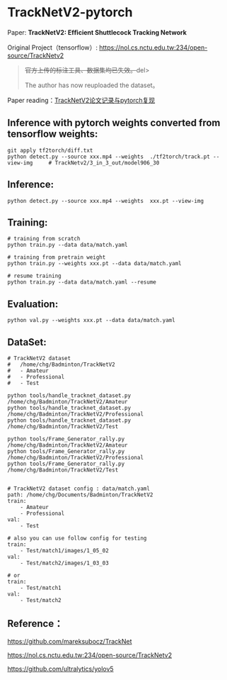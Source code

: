 # TrackNetV2-pytorch

Paper:	**TrackNetV2: Efﬁcient Shuttlecock Tracking Network**

Original Project（tensorflow）:	https://nol.cs.nctu.edu.tw:234/open-source/TrackNetv2

> <del>官方上传的标注工具、数据集均已失效。</del>del>
>
> The author has now reuploaded the dataset。

Paper reading：[TrackNetV2论文记录与pytorch复现](https://zhuanlan.zhihu.com/p/624900770)



## Inference with pytorch weights converted from tensorflow weights:

```shell
git apply tf2torch/diff.txt
python detect.py --source xxx.mp4 --weights  ./tf2torch/track.pt --view-img		# TrackNetv2/3_in_3_out/model906_30
```



## Inference:

```
python detect.py --source xxx.mp4 --weights  xxx.pt --view-img
```



## Training:

```
# training from scratch
python train.py --data data/match.yaml

# training from pretrain weight
python train.py --weights xxx.pt --data data/match.yaml

# resume training
python train.py --data data/match.yaml --resume
```



## Evaluation:

```shell
python val.py --weights xxx.pt --data data/match.yaml
```





## DataSet:

```
# TrackNetV2 dataset
#	/home/chg/Badminton/TrackNetV2
#	- Amateur  
#	- Professional  
#	- Test

python tools/handle_tracknet_dataset.py /home/chg/Badminton/TrackNetV2/Amateur
python tools/handle_tracknet_dataset.py /home/chg/Badminton/TrackNetV2/Professional
python tools/handle_tracknet_dataset.py /home/chg/Badminton/TrackNetV2/Test

python tools/Frame_Generator_rally.py /home/chg/Badminton/TrackNetV2/Amateur
python tools/Frame_Generator_rally.py /home/chg/Badminton/TrackNetV2/Professional
python tools/Frame_Generator_rally.py /home/chg/Badminton/TrackNetV2/Test


# TrackNetV2 dataset config : data/match.yaml
path: /home/chg/Documents/Badminton/TrackNetV2
train:
    - Amateur
    - Professional 
val:
    - Test
    
# also you can use follow config for testing
train:
    - Test/match1/images/1_05_02
val:
    - Test/match2/images/1_03_03

# or
train:
    - Test/match1
val:
    - Test/match2

```



## Reference：

https://github.com/mareksubocz/TrackNet

https://nol.cs.nctu.edu.tw:234/open-source/TrackNetv2

https://github.com/ultralytics/yolov5